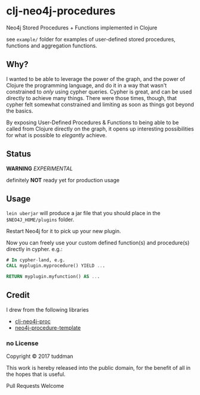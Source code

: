# clj-neo4j-procedures

Neo4j Stored Procedures + Functions implemented in Clojure

see `example/` folder  for examples of user-defined stored procedures, functions and aggregation functions.

## Why?

I wanted to be able to leverage the power of the graph, and the power of Clojure the programming language, and do it in a way that wasn't constrained to _only_ using cypher queries.  Cypher is great, and can be used directly to achieve many things. There were those times, though, that cypher felt somewhat constrained and limiting as soon as things got beyond the basics.

By exposing User-Defined Procedures & Functions to being able to be called from Clojure directly on the graph, it opens up interesting possibilities for what is possible to *elegantly* achieve.  

## Status

**WARNING**  _EXPERIMENTAL_

definitely **NOT** ready yet for production usage

## Usage

`lein uberjar` will produce a jar file that you should place in the `$NEO4J_HOME/plugins` folder.   

Restart Neo4j for it to pick up your new plugin.

Now you can freely use your custom defined function(s) and procedure(s) directly in cypher.  e.g.:

```SQL
# In cypher-land, e.g.
CALL myplugin.myprocedure() YIELD ... 

RETURN myplugin.myfunction() AS ...  
```



## Credit

I drew from the following libraries

- [clj-neo4j-proc](https://github.com/ducky427/clj-neo4j-proc)
- [neo4j-procedure-template](https://github.com/neo4j-examples/neo4j-procedure-template)


### no License

Copyright © 2017 tuddman

This work is hereby released into the public domain, for the benefit of all in the hopes that is useful.

Pull Requests Welcome
